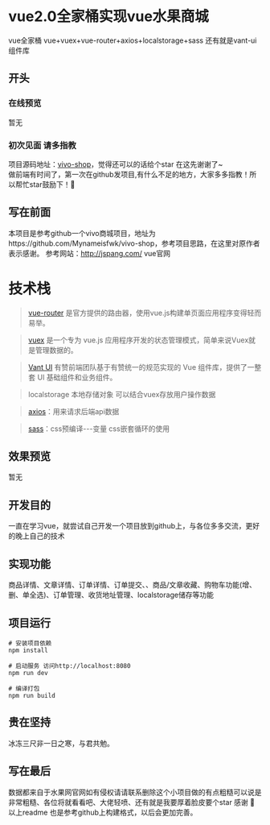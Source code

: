 # vue2.0全家桶实现vue水果商城
vue全家桶 vue+vuex+vue-router+axios+localstorage+sass 还有就是vant-ui组件库


## 开头

### 在线预览
暂无

### 初次见面 请多指教
项目源码地址：[vivo-shop](https://github.com/dabaoRain/vueFruitShop)，觉得还可以的话给个star 在这先谢谢了~<br>
做前端有时间了，第一次在github发项目,有什么不足的地方，大家多多指教！所以帮忙star鼓励下！🙏

## 写在前面

本项目是参考github一个vivo商城项目，地址为https://github.com/Mynameisfwk/vivo-shop，参考项目思路，在这里对原作者表示感谢。
参考网站：http://jspang.com/ vue官网  
 


# 技术栈
> [vue-router](https://router.vuejs.org/zh-cn/) 是官方提供的路由器，使用vue.js构建单页面应用程序变得轻而易举。

> [vuex](https://vuex.vuejs.org/zh-cn/) 是一个专为 vue.js 应用程序开发的状态管理模式，简单来说Vuex就是管理数据的。

> [Vant UI](https://www.youzanyun.com/zanui/vant) 有赞前端团队基于有赞统一的规范实现的 Vue 组件库，提供了一整套 UI 基础组件和业务组件。

> localstorage 本地存储对象 可以结合vuex存放用户操作数据

> [axios](https://www.npmjs.com/package/axios)：用来请求后端api数据  

> [sass](https://www.sass.hk/)：css预编译---变量 css嵌套循环的使用


## 效果预览

暂无

## 开发目的

一直在学习vue，就尝试自己开发一个项目放到github上，与各位多多交流，更好的晚上自己的技术


## 实现功能
商品详情、文章详情、订单详情、订单提交、、商品/文章收藏、购物车功能(增、删、单全选)、订单管理、收货地址管理、localstorage储存等功能


## 项目运行
```
# 安装项目依赖
npm install 

# 启动服务 访问http://localhost:8080
npm run dev

# 编译打包
npm run build
```

## 贵在坚持  

   冰冻三尺非一日之寒，与君共勉。
   

## 写在最后
数据都来自于水果网官网如有侵权请请联系删除这个小项目做的有点粗糙可以说是非常粗糙、各位将就看看吧、大佬轻喷、还有就是我要厚着脸皮要个star 感谢 🙏
以上readme 也是参考github上构建格式，以后会更加完善。


